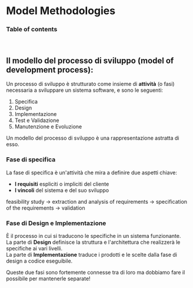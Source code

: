 # Model Methodologies

### Table of contents 





<br>



## Il modello del processo di sviluppo (model of development process): 
Un processo di sviluppo è strutturato come insieme di **attività** (o fasi) necessaria a sviluppare un sistema software, e sono le seguenti:

1. Specifica 
2. Design
3. Implementazione 
4. Test e Validazione
5. Manutenzione e Evoluzione

Un modello del processo di sviluppo è una rappresentazione astratta di esso.  


### Fase di specifica 
La fase di specifica è un'attività che mira a definire due aspetti chiave:
- **I requisiti** espliciti o impliciti del cliente 
- **I vincoli** del sistema e del suo sviluppo


feasibility study $\rightarrow$ extraction and analysis of requirements $\rightarrow$ specification of the requirements $\rightarrow$ validation 


### Fase di Design e Implementazione  
È il processo in cui si traducono le specifiche in un sistema funzionante.  
La parte di **Design** definisce la struttura e l'architettura che realizzerà le specifiche ai vari livelli.  
La parte di **Implementazione** traduce i prodotti e le scelte dalla fase di design a codice eseguibile.  

Queste due fasi sono fortemente connesse tra di loro ma dobbiamo fare il possibile per mantenerle separate!  


